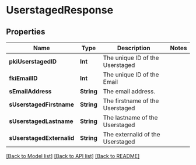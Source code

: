 # UserstagedResponse

## Properties
Name | Type | Description | Notes
------------ | ------------- | ------------- | -------------
**pkiUserstagedID** | **Int** | The unique ID of the Userstaged | 
**fkiEmailID** | **Int** | The unique ID of the Email | 
**sEmailAddress** | **String** | The email address. | 
**sUserstagedFirstname** | **String** | The firstname of the Userstaged | 
**sUserstagedLastname** | **String** | The lastname of the Userstaged | 
**sUserstagedExternalid** | **String** | The externalid of the Userstaged | 

[[Back to Model list]](../README.md#documentation-for-models) [[Back to API list]](../README.md#documentation-for-api-endpoints) [[Back to README]](../README.md)


